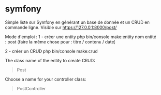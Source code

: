 # symfony
Simple liste sur Symfony en générant un base de donnée et un CRUD en commande ligne.
Visible sur https://127.0.0.1:8000/post/

Mode d'emploi :
1 - créer une entity
php bin/console make:entity
nom entité : post
(faire la même chose pour : titre / contenu / date)

2 - créer un CRUD
php bin/console make:crud

 The class name of the entity to create CRUD:
 > Post

 Choose a name for your controller class:
 > PostController

